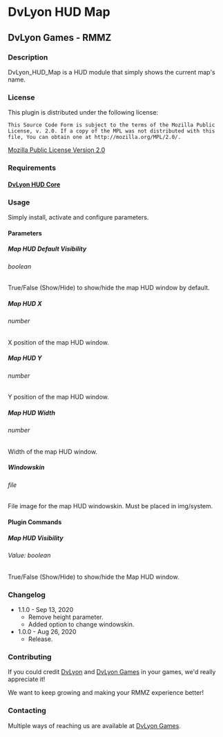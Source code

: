 # DvLyon HUD Map

## DvLyon Games - RMMZ

### Description

DvLyon_HUD_Map is a HUD module that simply shows the current map's name.

### License

This plugin is distributed under the following license:

	This Source Code Form is subject to the terms of the Mozilla Public
	License, v. 2.0. If a copy of the MPL was not distributed with this
	file, You can obtain one at http://mozilla.org/MPL/2.0/.

[Mozilla Public License Version 2.0](http://mozilla.org/MPL/2.0/ "Mozilla Public License Version 2.0")

### Requirements

#### [DvLyon HUD Core](https://dvlyon.com/plugins/hud)

### Usage

Simply install, activate and configure parameters.

#### Parameters

##### Map HUD Default Visibility
###### boolean

True/False (Show/Hide) to show/hide the map HUD window by default.

##### Map HUD X
###### number

X position of the map HUD window.

##### Map HUD Y
###### number

Y position of the map HUD window.

##### Map HUD Width
###### number

Width of the map HUD window.

##### Windowskin
###### file

File image for the map HUD windowskin. Must be placed in img/system.

#### Plugin Commands

##### Map HUD Visibility
###### Value: boolean

True/False (Show/Hide) to show/hide the Map HUD window.

### Changelog

* 1.1.0 - Sep 13, 2020
  * Remove height parameter.
  * Added option to change windowskin.
* 1.0.0 - Aug 26, 2020
  * Release.

### Contributing

If you could credit [DvLyon](https://dvlyon.com) and [DvLyon Games](https://games.dvlyon.com) in your games, we'd really appreciate it!

We want to keep growing and making your RMMZ experience better!

### Contacting

Multiple ways of reaching us are available at [DvLyon Games](https://games.dvlyon.com).
